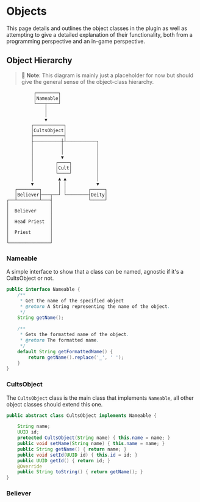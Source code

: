 # Objects
This page details and outlines the object classes in the plugin as well as attempting to give a detailed explanation of their functionality, both from a programming perspective and an in-game perspective.

## Object Hierarchy
> 📝 **Note**: This diagram is mainly just a placeholder for now but should give the general sense of the object-class hierarchy.
    
```
          ┌────────┐
          │Nameable│
          └───┬────┘
              │
              │
              ▼
         ┌───────────┐
         │CultsObject│
         ├───────────┤
         ├──────────┼┴───────────┐
         │          │            │
         │          │            │
         │          ▼            │
         │        ┌────┐         │
         │        │Cult│         │
         │        └────┘         │
         │         ▲ ▲           │
         ▼         │ │           ▼
   ┌────────┐      │ │        ┌─────┐
   │Believer├───┬──┘ └────────┤Deity│
┌──┴────────┴───┤             └─────┘
│               │
│  Believer     │
│               │
│  Head Priest  │
│               │
│  Priest       │
│               │
└───────────────┘
```

### Nameable
A simple interface to show that a class can be named, agnostic if it's a CultsObject or not.
```java
public interface Nameable {
    /**
     * Get the name of the specified object
     * @return A String representing the name of the object.
     */
    String getName();

    /**
     * Gets the formatted name of the object.
     * @return The formatted name.
     */
    default String getFormattedName() {
        return getName().replace('_', ' ');
    }
}
```    

### CultsObject
The `CultsObject` class is the main class that implements `Nameable`, all other object classes should extend this one.

```java
public abstract class CultsObject implements Nameable {

    String name;
    UUID id;
    protected CultsObject(String name) { this.name = name; }
    public void setName(String name) { this.name = name; }
    public String getName() { return name; }
    public void setId(UUID id) { this.id = id; }
    public UUID getId() { return id; }
    @Override
    public String toString() { return getName(); }
}
```

### Believer



